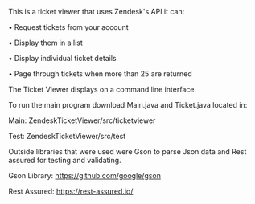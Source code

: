 This is a ticket viewer that uses Zendesk's API it can:

• Request tickets from your account	 </br>	

• Display them in a list </br>

• Display individual ticket details </br>

• Page through tickets when more than 25 are returned</br>




The Ticket Viewer displays on a command line interface.

To run the main program download Main.java and Ticket.java located in:

Main: ZendeskTicketViewer/src/ticketviewer

Test: ZendeskTicketViewer/src/test

Outside libraries that were used were Gson to parse Json data and Rest assured for testing and validating.

Gson Library:
https://github.com/google/gson

Rest Assured:
https://rest-assured.io/
